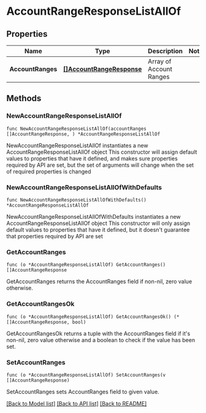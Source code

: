 # AccountRangeResponseListAllOf

## Properties

Name | Type | Description | Notes
------------ | ------------- | ------------- | -------------
**AccountRanges** | [**[]AccountRangeResponse**](AccountRangeResponse.md) | Array of Account Ranges | 

## Methods

### NewAccountRangeResponseListAllOf

`func NewAccountRangeResponseListAllOf(accountRanges []AccountRangeResponse, ) *AccountRangeResponseListAllOf`

NewAccountRangeResponseListAllOf instantiates a new AccountRangeResponseListAllOf object
This constructor will assign default values to properties that have it defined,
and makes sure properties required by API are set, but the set of arguments
will change when the set of required properties is changed

### NewAccountRangeResponseListAllOfWithDefaults

`func NewAccountRangeResponseListAllOfWithDefaults() *AccountRangeResponseListAllOf`

NewAccountRangeResponseListAllOfWithDefaults instantiates a new AccountRangeResponseListAllOf object
This constructor will only assign default values to properties that have it defined,
but it doesn't guarantee that properties required by API are set

### GetAccountRanges

`func (o *AccountRangeResponseListAllOf) GetAccountRanges() []AccountRangeResponse`

GetAccountRanges returns the AccountRanges field if non-nil, zero value otherwise.

### GetAccountRangesOk

`func (o *AccountRangeResponseListAllOf) GetAccountRangesOk() (*[]AccountRangeResponse, bool)`

GetAccountRangesOk returns a tuple with the AccountRanges field if it's non-nil, zero value otherwise
and a boolean to check if the value has been set.

### SetAccountRanges

`func (o *AccountRangeResponseListAllOf) SetAccountRanges(v []AccountRangeResponse)`

SetAccountRanges sets AccountRanges field to given value.



[[Back to Model list]](../README.md#documentation-for-models) [[Back to API list]](../README.md#documentation-for-api-endpoints) [[Back to README]](../README.md)


